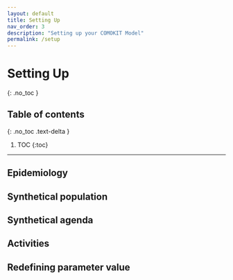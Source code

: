 ```yaml
---
layout: default
title: Setting Up
nav_order: 3
description: "Setting up your COMOKIT Model"
permalink: /setup
---
```


# Setting Up
{: .no_toc }

<!--
Text header
{: .fs-6 .fw-300 }
-->

## Table of contents
{: .no_toc .text-delta }

1. TOC
{:toc}

---

## Epidemiology

## Synthetical population

## Synthetical agenda

## Activities

## Redefining parameter value
